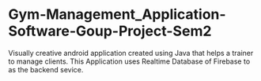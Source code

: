 # Gym-Management_Application-Software-Goup-Project-Sem2
Visually creative android application created using Java that helps a trainer to manage clients. This Application uses Realtime Database of Firebase to as the backend sevice.
